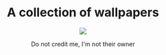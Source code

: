 <div align="center">
  <h1>A collection of wallpapers</h1>
  <img src="https://raw.githubusercontent.com/Mehranalam/Wallpapers/master/Wallpapers/Mac%20OS/Monterey-light.png">
  <p>Do not credit me, I'm not their owner</p>
  </div>
